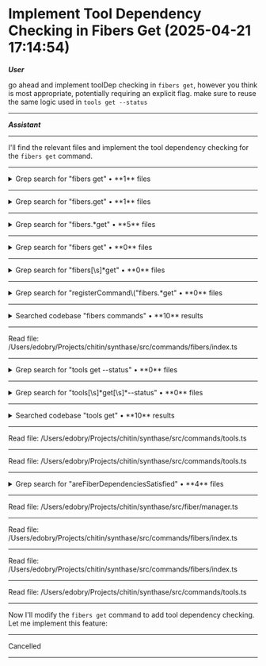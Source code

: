 <!-- Generated by SpecStory -->

# Implement Tool Dependency Checking in Fibers Get (2025-04-21 17:14:54)

_**User**_

go ahead and implement toolDep checking in `fibers get`, however you think is most appropriate, potentially requiring an explicit flag. make sure to reuse the same logic used in `tools get --status` 

---

_**Assistant**_



---

I'll find the relevant files and implement the tool dependency checking for the `fibers get` command.

---

<details>
            <summary>Grep search for "fibers get" • **1** files</summary>
        
| File | Line | Match |
|------|------|-------|
| `file:///Users/edobry/Projects/chitin/synthase/CHANGELOG.md` | L116 | `- Added ability to get details for a specific fiber by name with `fibers get <name>`` |

</details>

---

<details>
            <summary>Grep search for "fibers.get" • **1** files</summary>
        
| File | Line | Match |
|------|------|-------|
| `file:///Users/edobry/Projects/chitin/synthase/CHANGELOG.md` | L116 | `- Added ability to get details for a specific fiber by name with `fibers get <name>`` |

</details>

---

<details>
            <summary>Grep search for "fibers.*get" • **5** files</summary>
        
| File | Line | Match |
|------|------|-------|
| `file:///Users/edobry/Projects/chitin/synthase/tests/fiber/manager.test.ts` | L12 | `const fibers = manager.getAllFibers();` |
| `file:///Users/edobry/Projects/chitin/synthase/tests/fiber/manager.test.ts` | L41 | `const activefibers = manager.getActiveFibers();` |
| `file:///Users/edobry/Projects/chitin/synthase/tests/fiber/manager.test.ts` | L54 | `const activefibersAfterDeactivate = manager.getActiveFibers();` |
| `file:///Users/edobry/Projects/chitin/synthase/src/commands/fibers/utils.ts` | L122 | `let sortedFibers = graph.getTopologicalSort();` |
| `file:///Users/edobry/Projects/chitin/synthase/src/commands/fibers/index.ts` | L103 | `const allFibers = getFiberIds(config);` |
| `file:///Users/edobry/Projects/chitin/synthase/src/commands/fibers/index.ts` | L802 | `let rootFibers = getRootFibers();` |
| `file:///Users/edobry/Projects/chitin/synthase/src/fiber/manager.ts` | L115 | `const fibersToCheck = fiberIds || getFiberIds(config);` |
| `file:///Users/edobry/Projects/chitin/synthase/src/fiber/manager.ts` | L115 | `const fibersToCheck = fiberIds || getFiberIds(config);` |

</details>

---

<details>
            <summary>Grep search for "fibers get" • **0** files</summary>
        
No results found
</details>

---

<details>
            <summary>Grep search for "fibers[\s]*get" • **0** files</summary>
        
No results found
</details>

---

<details>
            <summary>Grep search for "registerCommand\("fibers.*get" • **0** files</summary>
        
No results found
</details>

---

<details>
            <summary>Searched codebase "fibers commands" • **10** results</summary>
        
| File |
|------|
| `undefined` |
| `undefined` |
| `undefined` |
| `undefined` |
| `undefined` |
| `undefined` |
| `undefined` |
| `undefined` |
| `undefined` |
| `undefined` |

</details>

---

Read file: /Users/edobry/Projects/chitin/synthase/src/commands/fibers/index.ts

---

<details>
            <summary>Grep search for "tools get --status" • **0** files</summary>
        
No results found
</details>

---

<details>
            <summary>Grep search for "tools[\s]*get[\s]*--status" • **0** files</summary>
        
No results found
</details>

---

<details>
            <summary>Searched codebase "tools get" • **10** results</summary>
        
| File |
|------|
| `undefined` |
| `undefined` |
| `undefined` |
| `undefined` |
| `undefined` |
| `undefined` |
| `undefined` |
| `undefined` |
| `undefined` |
| `undefined` |

</details>

---

Read file: /Users/edobry/Projects/chitin/synthase/src/commands/tools.ts

---

Read file: /Users/edobry/Projects/chitin/synthase/src/commands/tools.ts

---

<details>
            <summary>Grep search for "areFiberDependenciesSatisfied" • **4** files</summary>
        
| File | Line | Match |
|------|------|-------|
| `file:///Users/edobry/Projects/chitin/synthase/src/fiber/manager.ts` | L85 | `export function areFiberDependenciesSatisfied(` |
| `file:///Users/edobry/Projects/chitin/synthase/src/commands/fibers/index.ts` | L8 | `areFiberDependenciesSatisfied,` |
| `file:///Users/edobry/Projects/chitin/synthase/src/commands/fibers/index.ts` | L238 | `const satisfied = areFiberDependenciesSatisfied(fiberId, config, dependencyChecker);` |
| `file:///Users/edobry/Projects/chitin/synthase/src/commands/fibers/index.ts` | L271 | `const satisfied = areFiberDependenciesSatisfied(fiberId, config, dependencyChecker);` |
| `file:///Users/edobry/Projects/chitin/synthase/src/commands/fibers/display.ts` | L3 | `import { areFiberDependenciesSatisfied } from '../../fiber/manager';` |
| `file:///Users/edobry/Projects/chitin/synthase/src/commands/fibers/display.ts` | L387 | `const satisfied = areFiberDependenciesSatisfied(fiberId, config);` |
| `file:///Users/edobry/Projects/chitin/synthase/src/fiber/manager.ts` | L85 | `export function areFiberDependenciesSatisfied(` |

</details>

---

Read file: /Users/edobry/Projects/chitin/synthase/src/fiber/manager.ts

---

Read file: /Users/edobry/Projects/chitin/synthase/src/commands/fibers/index.ts

---

Read file: /Users/edobry/Projects/chitin/synthase/src/commands/fibers/index.ts

---

Read file: /Users/edobry/Projects/chitin/synthase/src/commands/tools.ts

---

Now I'll modify the `fibers get` command to add tool dependency checking. Let me implement this feature:

---

Cancelled

---

